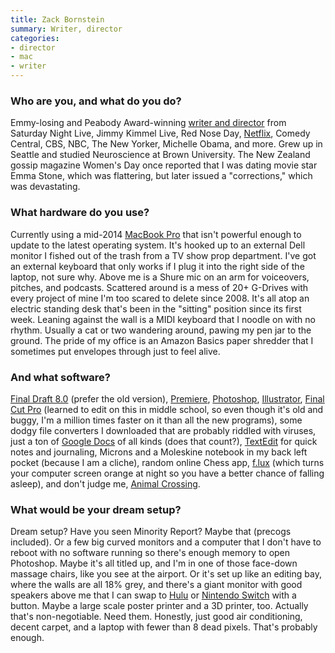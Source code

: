 ```yaml
---
title: Zack Bornstein
summary: Writer, director 
categories:
- director
- mac
- writer
---
```


### Who are you, and what do you do?

Emmy-losing and Peabody Award-winning [writer and director](http://bornsteinzack.com/ "Zack's website.") from Saturday Night Live, Jimmy Kimmel Live, Red Nose Day, [Netflix][], Comedy Central, CBS, NBC, The New Yorker, Michelle Obama, and more. Grew up in Seattle and studied Neuroscience at Brown University. The New Zealand gossip magazine Women's Day once reported that I was dating movie star Emma Stone, which was flattering, but later issued a "corrections," which was devastating.

### What hardware do you use?

Currently using a mid-2014 [MacBook Pro][macbook-pro] that isn't powerful enough to update to the latest operating system. It's hooked up to an external Dell monitor I fished out of the trash from a TV show prop department. I've got an external keyboard that only works if I plug it into the right side of the laptop, not sure why. Above me is a Shure mic on an arm for voiceovers, pitches, and podcasts. Scattered around is a mess of 20+ G-Drives with every project of mine I'm too scared to delete since 2008. It's all atop an electric standing desk that's been in the "sitting" position since its first week. Leaning against the wall is a MIDI keyboard that I noodle on with no rhythm. Usually a cat or two wandering around, pawing my pen jar to the ground. The pride of my office is an Amazon Basics paper shredder that I sometimes put envelopes through just to feel alive.

### And what software?

[Final Draft 8.0][final-draft] (prefer the old version), [Premiere][], [Photoshop][], [Illustrator][], [Final Cut Pro][final-cut-pro] (learned to edit on this in middle school, so even though it's old and buggy, I'm a million times faster on it than all the new programs), some dodgy file converters I downloaded that are probably riddled with viruses, just a ton of [Google Docs][google-docs] of all kinds (does that count?), [TextEdit][] for quick notes and journaling, Microns and a Moleskine notebook in my back left pocket (because I am a cliche), random online Chess app, [f.lux][] (which turns your computer screen orange at night so you have a better chance of falling asleep), and don't judge me, [Animal Crossing][animal-crossing-new-horizons].

### What would be your dream setup?

Dream setup? Have you seen Minority Report? Maybe that (precogs included). Or a few big curved monitors and a computer that I don't have to reboot with no software running so there's enough memory to open Photoshop. Maybe it's all titled up, and I'm in one of those face-down massage chairs, like you see at the airport. Or it's set up like an editing bay, where the walls are all 18% grey, and there's a giant monitor with good speakers above me that I can swap to [Hulu][] or [Nintendo Switch][switch.2] with a button. Maybe a large scale poster printer and a 3D printer, too. Actually that's non-negotiable. Need them. Honestly, just good air conditioning, decent carpet, and a laptop with fewer than 8 dead pixels. That's probably enough.

[animal-crossing-new-horizons]: https://en.wikipedia.org/wiki/Animal_Crossing:_New_Horizons "A life simulation game."
[f.lux]: https://justgetflux.com/ "A tool to make the colour of your screen adapt to the current time of day."
[final-cut-pro]: https://en.wikipedia.org/wiki/Final_Cut_Pro "A nonlinear video editor."
[final-draft]: http://store.finaldraft.com/final-draft-10.html "Popular screenwriting software."
[google-docs]: https://en.wikipedia.org/wiki/Google_Docs "A web-based office suite."
[hulu]: https://www.hulu.com/ "A TV streaming service."
[illustrator]: https://www.adobe.com/products/illustrator.html "A vector graphics editor."
[macbook-pro]: https://www.apple.com/macbook-pro/ "A laptop."
[netflix]: https://www.netflix.com/ "A movie rental and streaming service."
[photoshop]: https://www.adobe.com/products/photoshop.html "A bitmap image editor."
[premiere]: https://www.adobe.com/products/premiere.html "A video editing suite."
[switch.2]: https://www.nintendo.com/switch/ "A gaming console."
[textedit]: https://support.apple.com/en-us/HT2523 "A text editor included with Mac OS X."
